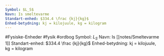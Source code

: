 ```yaml
---
Symbol: $L_S$
Navn: Is smeltevarme
Standart-enhed: $334.4 \frac {kj}{kg}$
Enhed-betydning: kj = kilojuule, kg = kilogram
---
```

#Fysiske-Enheder #fysik #ordbog 
Symbol: $L_S$
Navn: Is [[notes/Smeltevarme 1]]
Standart-enhed: $334.4 \frac {kj}{kg}$
Enhed-betydning: kj = kilojuule, kg = kilogram